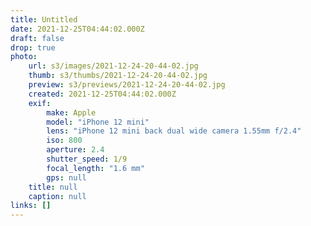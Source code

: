 ```yaml
---
title: Untitled
date: 2021-12-25T04:44:02.000Z
draft: false
drop: true
photo:
    url: s3/images/2021-12-24-20-44-02.jpg
    thumb: s3/thumbs/2021-12-24-20-44-02.jpg
    preview: s3/previews/2021-12-24-20-44-02.jpg
    created: 2021-12-25T04:44:02.000Z
    exif:
        make: Apple
        model: "iPhone 12 mini"
        lens: "iPhone 12 mini back dual wide camera 1.55mm f/2.4"
        iso: 800
        aperture: 2.4
        shutter_speed: 1/9
        focal_length: "1.6 mm"
        gps: null
    title: null
    caption: null
links: []
---
```

